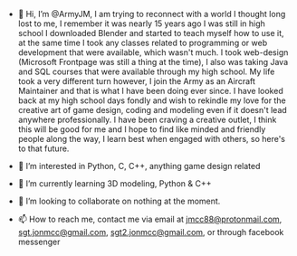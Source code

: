 - 👋 Hi, I’m @ArmyJM, I am trying to reconnect with a world I thought long lost to me, I  remember it was nearly 15 years ago I was still in high school I downloaded Blender and started to teach myself how to use it, at the  same time I took any classes related to programming or web development that were available, which wasn't much. I took web-design (Microsoft Frontpage was still a thing at the time), I also was taking Java and SQL courses that were available through my high school. My life took a very different turn however, I join the Army as an Aircraft  Maintainer and that is what I have been doing ever since. I have looked back at my high school days fondly and wish to rekindle my love for the creative art of game design, coding and modeling even if it doesn't lead anywhere professionally. I have been craving a creative outlet, I think this will be good for me and I hope to find like minded and friendly people along the way, I learn best when engaged with others, so here's to that future.

- 👀 I’m interested in Python, C, C++, anything game design related
- 🌱 I’m currently learning 3D modeling, Python & C++
- 💞️ I’m looking to collaborate on nothing at the moment.
- 📫 How to reach me, contact me via email at jmcc88@protonmail.com, sgt.jonmcc@gmail.com, sgt2.jonmcc@gmail.com, or through facebook messenger

<!---
ArmyJM/ArmyJM is a ✨ special ✨ repository because its `README.md` (this file) appears on your GitHub profile.
You can click the Preview link to take a look at your changes.
--->
